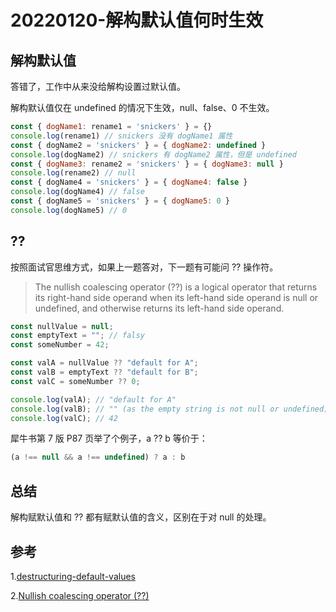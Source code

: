 # 20220120-解构默认值何时生效

## 解构默认值

答错了，工作中从来没给解构设置过默认值。

解构默认值仅在 undefined 的情况下生效，null、false、0 不生效。

```JavaScript
const { dogName1: rename1 = 'snickers' } = {}
console.log(rename1) // snickers 没有 dogName1 属性
const { dogName2 = 'snickers' } = { dogName2: undefined }
console.log(dogName2) // snickers 有 dogName2 属性，但是 undefined
const { dogName3: rename2 = 'snickers' } = { dogName3: null }
console.log(rename2) // null
const { dogName4 = 'snickers' } = { dogName4: false }
console.log(dogName4) // false
const { dogName5 = 'snickers' } = { dogName5: 0 }
console.log(dogName5) // 0
```

## ??

按照面试官思维方式，如果上一题答对，下一题有可能问 ?? 操作符。

> The nullish coalescing operator (??) is a logical operator that returns its right-hand side operand when its left-hand side operand is null or undefined, and otherwise returns its left-hand side operand.

```JavaScript
const nullValue = null;
const emptyText = ""; // falsy
const someNumber = 42;

const valA = nullValue ?? "default for A";
const valB = emptyText ?? "default for B";
const valC = someNumber ?? 0;

console.log(valA); // "default for A"
console.log(valB); // "" (as the empty string is not null or undefined)
console.log(valC); // 42
```

犀牛书第 7 版 P87 页举了个例子，a ?? b 等价于：

```JavaScript
(a !== null && a !== undefined) ? a : b
```

## 总结

解构赋默认值和 ?? 都有赋默认值的含义，区别在于对 null 的处理。

## 参考

1.[destructuring-default-values](https://wesbos.com/destructuring-default-values)

2.[Nullish coalescing operator (??)](https://developer.mozilla.org/en-US/docs/Web/JavaScript/Reference/Operators/Nullish_coalescing_operator)






























